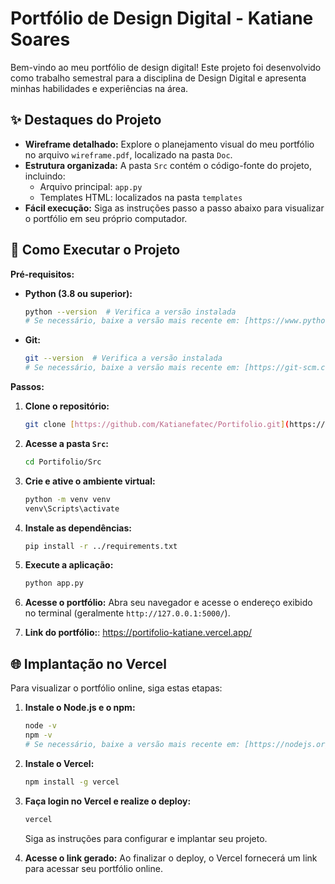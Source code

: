 # Portfólio de Design Digital - Katiane Soares

Bem-vindo ao meu portfólio de design digital! Este projeto foi desenvolvido como trabalho semestral para a disciplina de Design Digital e apresenta minhas habilidades e experiências na área.

## ✨ Destaques do Projeto

*   **Wireframe detalhado:** Explore o planejamento visual do meu portfólio no arquivo `wireframe.pdf`, localizado na pasta `Doc`.
*   **Estrutura organizada:** A pasta `Src` contém o código-fonte do projeto, incluindo:
    *   Arquivo principal: `app.py`
    *   Templates HTML: localizados na pasta `templates`
*   **Fácil execução:** Siga as instruções passo a passo abaixo para visualizar o portfólio em seu próprio computador.

## 🚀 Como Executar o Projeto

**Pré-requisitos:**

*   **Python (3.8 ou superior):**
    ```bash
    python --version  # Verifica a versão instalada
    # Se necessário, baixe a versão mais recente em: [https://www.python.org/downloads/windows/](https://www.python.org/downloads/windows/)
    ```

*   **Git:**
    ```bash
    git --version  # Verifica a versão instalada
    # Se necessário, baixe a versão mais recente em: [https://git-scm.com/](https://git-scm.com/)
    ```

**Passos:**

1.  **Clone o repositório:**
    ```bash
    git clone [https://github.com/Katianefatec/Portifolio.git](https://github.com/Katianefatec/Portifolio.git)
    ```

2.  **Acesse a pasta `Src`:**
    ```bash
    cd Portifolio/Src
    ```

3.  **Crie e ative o ambiente virtual:**
    ```bash
    python -m venv venv
    venv\Scripts\activate
    ```

4.  **Instale as dependências:**
    ```bash
    pip install -r ../requirements.txt
    ```

5.  **Execute a aplicação:**
    ```bash
    python app.py
    ```

6.  **Acesse o portfólio:**
    Abra seu navegador e acesse o endereço exibido no terminal (geralmente `http://127.0.0.1:5000/`).

7. **Link do portfólio:**:
https://portifolio-katiane.vercel.app/

## 🌐 Implantação no Vercel

Para visualizar o portfólio online, siga estas etapas:

1.  **Instale o Node.js e o npm:**
    ```bash
    node -v
    npm -v
    # Se necessário, baixe a versão mais recente em: [https://nodejs.org/](https://nodejs.org/)
    ```

2.  **Instale o Vercel:**
    ```bash
    npm install -g vercel
    ```

3.  **Faça login no Vercel e realize o deploy:**
    ```bash
    vercel
    ```
    Siga as instruções para configurar e implantar seu projeto.

4.  **Acesse o link gerado:**
    Ao finalizar o deploy, o Vercel fornecerá um link para acessar seu portfólio online.

